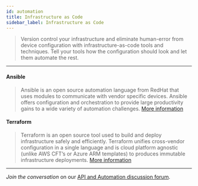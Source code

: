 ```yaml
---
id: automation
title: Infrastructure as Code
sidebar_label: Infrastructure as Code
---
```


> Version control your infrastructure and eliminate human-error from device configuration with infrastructure-as-code tools and techniques. Tell your tools how the configuration should look and let them automate the rest.

---

#### Ansible 
> Ansible is an open source automation language from RedHat that uses modules to communicate with vendor specific devices. Ansible offers configuration and orchestration to provide large productivity gains to a wide variety of automation challenges. <a href="https://live.paloaltonetworks.com/t5/Ansible/ct-p/Ansible" target="_blank">More information</a>

#### Terraform
> Terraform is an open source tool used to build and deploy infrastructure safely and efficiently. Terraform unifies cross-vendor configuration in a single language and is cloud platform agnostic (unlike AWS CFT’s or Azure ARM templates) to produces immutable infrastructure deployments. <a href="https://live.paloaltonetworks.com/t5/Terraform/ct-p/Terraform" target="_blank">More information</a>

---

*Join the conversation* on our <a href="https://live.paloaltonetworks.com/t5/Automation-API/ct-p/automation" target="_blank">API and Automation discussion forum</a>.